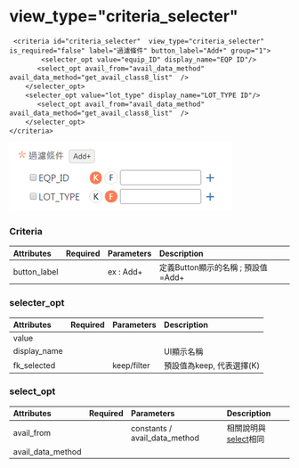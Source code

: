 # view\_type="criteria\_selecter"

```markup
 <criteria id="criteria_selecter"  view_type="criteria_selecter" is_required="false" label="過濾條件" button_label="Add+" group="1">
		<selecter_opt value="equip_ID" display_name="EQP ID"/>
       <select_opt avail_from="avail_data_method" avail_data_method="get_avail_class8_list"  />
    </selecter_opt>
    <selecter_opt value="lot_type" display_name="LOT_TYPE ID"/>
       <select_opt avail_from="avail_data_method" avail_data_method="get_avail_class8_list"  />
    </selecter_opt>
</criteria>
```

![view\_type=&quot;criteria\_selecter&quot;](../../.gitbook/assets/image-8%20%281%29.png)

### Criteria

| Attributes | Required | Parameters | Description |
| :--- | :--- | :--- | :--- |
| button\_label |  | ex : Add+ | 定義Button顯示的名稱 ; 預設值=Add+ |

### selecter\_opt

| Attributes | Required | Parameters | Description |
| :--- | :--- | :--- | :--- |
| value |  |  |  |
| display\_name |  |  | UI顯示名稱 |
| fk\_selected |  | keep/filter | 預設值為keep, 代表選擇\(K\) |

### select\_opt

| Attributes | Required | Parameters | Description |
| :--- | :--- | :--- | :--- |
| avail\_from |  | constants / avail\_data\_method | 相關說明與[select](view_type-select/)相同 |
| avail\_data\_method |  |  |  |

